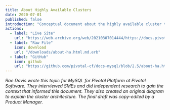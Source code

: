 ```yaml
---
title: About Highly Available Clusters
date: 2020-07-01
published: false
introduction: "Conceptual document about the highly available cluster typology for MySQL for Pivotal Platform"
actions:
  - label: "Live Site"
    url: "https://web.archive.org/web/20210307014444/https://docs.pivotal.io/p-mysql/2-5/about-ha.html"
  - label: "Raw File"
    icon: download
    url: "/downloads/about-ha.html.md.erb"
  - label: "GitHub"
    icon: github
    url: "https://github.com/pivotal-cf/docs-mysql/blob/2.5/about-ha.html.md.erb"
---
```


_Rae Davis wrote this topic for MySQL for Pivotal Platform at Pivotal Software. They interviewed SMEs and did independent research to gain the context that informed this document. They also created an original diagram to explain the cluster architecture. The final draft was copy-edited by a Product Manager._
